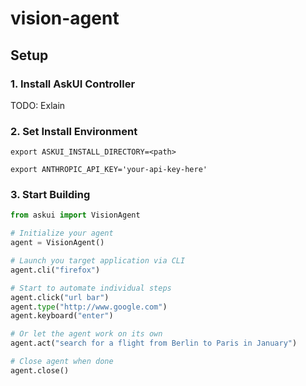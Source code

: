 # vision-agent


## Setup

### 1. Install AskUI Controller

TODO: Exlain

### 2. Set Install Environment

`export ASKUI_INSTALL_DIRECTORY=<path>`

`export ANTHROPIC_API_KEY='your-api-key-here'`

### 3. Start Building

```python
from askui import VisionAgent

# Initialize your agent
agent = VisionAgent()

# Launch you target application via CLI
agent.cli("firefox")

# Start to automate individual steps
agent.click("url bar")
agent.type("http://www.google.com")
agent.keyboard("enter")

# Or let the agent work on its own
agent.act("search for a flight from Berlin to Paris in January")

# Close agent when done
agent.close()
```
